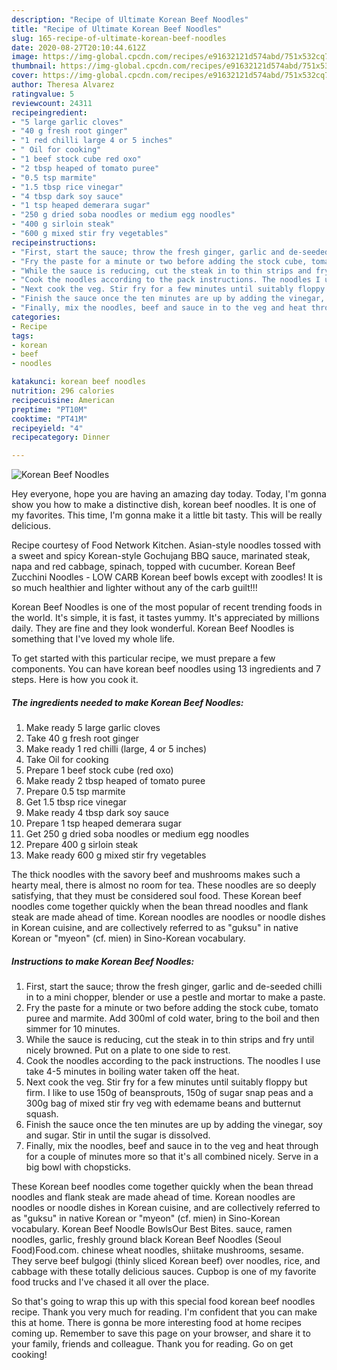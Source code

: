 ```yaml
---
description: "Recipe of Ultimate Korean Beef Noodles"
title: "Recipe of Ultimate Korean Beef Noodles"
slug: 165-recipe-of-ultimate-korean-beef-noodles
date: 2020-08-27T20:10:44.612Z
image: https://img-global.cpcdn.com/recipes/e91632121d574abd/751x532cq70/korean-beef-noodles-recipe-main-photo.jpg
thumbnail: https://img-global.cpcdn.com/recipes/e91632121d574abd/751x532cq70/korean-beef-noodles-recipe-main-photo.jpg
cover: https://img-global.cpcdn.com/recipes/e91632121d574abd/751x532cq70/korean-beef-noodles-recipe-main-photo.jpg
author: Theresa Alvarez
ratingvalue: 5
reviewcount: 24311
recipeingredient:
- "5 large garlic cloves"
- "40 g fresh root ginger"
- "1 red chilli large 4 or 5 inches"
- " Oil for cooking"
- "1 beef stock cube red oxo"
- "2 tbsp heaped of tomato puree"
- "0.5 tsp marmite"
- "1.5 tbsp rice vinegar"
- "4 tbsp dark soy sauce"
- "1 tsp heaped demerara sugar"
- "250 g dried soba noodles or medium egg noodles"
- "400 g sirloin steak"
- "600 g mixed stir fry vegetables"
recipeinstructions:
- "First, start the sauce; throw the fresh ginger, garlic and de-seeded chilli in to a mini chopper, blender or use a pestle and mortar to make a paste."
- "Fry the paste for a minute or two before adding the stock cube, tomato puree and marmite. Add 300ml of cold water, bring to the boil and then simmer for 10 minutes."
- "While the sauce is reducing, cut the steak in to thin strips and fry until nicely browned. Put on a plate to one side to rest."
- "Cook the noodles according to the pack instructions. The noodles I use take 4-5 minutes in boiling water taken off the heat."
- "Next cook the veg. Stir fry for a few minutes until suitably floppy but firm. I like to use 150g of beansprouts, 150g of sugar snap peas and a 300g bag of mixed stir fry veg with edemame beans and butternut squash."
- "Finish the sauce once the ten minutes are up by adding the vinegar, soy and sugar. Stir in until the sugar is dissolved."
- "Finally, mix the noodles, beef and sauce in to the veg and heat through for a couple of minutes more so that it&#39;s all combined nicely. Serve in a big bowl with chopsticks."
categories:
- Recipe
tags:
- korean
- beef
- noodles

katakunci: korean beef noodles 
nutrition: 296 calories
recipecuisine: American
preptime: "PT10M"
cooktime: "PT41M"
recipeyield: "4"
recipecategory: Dinner

---
```



![Korean Beef Noodles](https://img-global.cpcdn.com/recipes/e91632121d574abd/751x532cq70/korean-beef-noodles-recipe-main-photo.jpg)

Hey everyone, hope you are having an amazing day today. Today, I'm gonna show you how to make a distinctive dish, korean beef noodles. It is one of my favorites. This time, I'm gonna make it a little bit tasty. This will be really delicious.

Recipe courtesy of Food Network Kitchen. Asian-style noodles tossed with a sweet and spicy Korean-style Gochujang BBQ sauce, marinated steak, napa and red cabbage, spinach, topped with cucumber. Korean Beef Zucchini Noodles - LOW CARB Korean beef bowls except with zoodles! It is so much healthier and lighter without any of the carb guilt!!!

Korean Beef Noodles is one of the most popular of recent trending foods in the world. It's simple, it is fast, it tastes yummy. It's appreciated by millions daily. They are fine and they look wonderful. Korean Beef Noodles is something that I've loved my whole life.


To get started with this particular recipe, we must prepare a few components. You can have korean beef noodles using 13 ingredients and 7 steps. Here is how you cook it.

<!--inarticleads1-->

##### The ingredients needed to make Korean Beef Noodles:

1. Make ready 5 large garlic cloves
1. Take 40 g fresh root ginger
1. Make ready 1 red chilli (large, 4 or 5 inches)
1. Take  Oil for cooking
1. Prepare 1 beef stock cube (red oxo)
1. Make ready 2 tbsp heaped of tomato puree
1. Prepare 0.5 tsp marmite
1. Get 1.5 tbsp rice vinegar
1. Make ready 4 tbsp dark soy sauce
1. Prepare 1 tsp heaped demerara sugar
1. Get 250 g dried soba noodles or medium egg noodles
1. Prepare 400 g sirloin steak
1. Make ready 600 g mixed stir fry vegetables


The thick noodles with the savory beef and mushrooms makes such a hearty meal, there is almost no room for tea. These noodles are so deeply satisfying, that they must be considered soul food. These Korean beef noodles come together quickly when the bean thread noodles and flank steak are made ahead of time. Korean noodles are noodles or noodle dishes in Korean cuisine, and are collectively referred to as &#34;guksu&#34; in native Korean or &#34;myeon&#34; (cf. mien) in Sino-Korean vocabulary. 

<!--inarticleads2-->

##### Instructions to make Korean Beef Noodles:

1. First, start the sauce; throw the fresh ginger, garlic and de-seeded chilli in to a mini chopper, blender or use a pestle and mortar to make a paste.
1. Fry the paste for a minute or two before adding the stock cube, tomato puree and marmite. Add 300ml of cold water, bring to the boil and then simmer for 10 minutes.
1. While the sauce is reducing, cut the steak in to thin strips and fry until nicely browned. Put on a plate to one side to rest.
1. Cook the noodles according to the pack instructions. The noodles I use take 4-5 minutes in boiling water taken off the heat.
1. Next cook the veg. Stir fry for a few minutes until suitably floppy but firm. I like to use 150g of beansprouts, 150g of sugar snap peas and a 300g bag of mixed stir fry veg with edemame beans and butternut squash.
1. Finish the sauce once the ten minutes are up by adding the vinegar, soy and sugar. Stir in until the sugar is dissolved.
1. Finally, mix the noodles, beef and sauce in to the veg and heat through for a couple of minutes more so that it&#39;s all combined nicely. Serve in a big bowl with chopsticks.


These Korean beef noodles come together quickly when the bean thread noodles and flank steak are made ahead of time. Korean noodles are noodles or noodle dishes in Korean cuisine, and are collectively referred to as &#34;guksu&#34; in native Korean or &#34;myeon&#34; (cf. mien) in Sino-Korean vocabulary. Korean Beef Noodle BowlsOur Best Bites. sauce, ramen noodles, garlic, freshly ground black Korean Beef Noodles (Seoul Food)Food.com. chinese wheat noodles, shiitake mushrooms, sesame. They serve beef bulgogi (thinly sliced Korean beef) over noodles, rice, and cabbage with these totally delicious sauces. Cupbop is one of my favorite food trucks and I&#39;ve chased it all over the place. 

So that's going to wrap this up with this special food korean beef noodles recipe. Thank you very much for reading. I'm confident that you can make this at home. There is gonna be more interesting food at home recipes coming up. Remember to save this page on your browser, and share it to your family, friends and colleague. Thank you for reading. Go on get cooking!
